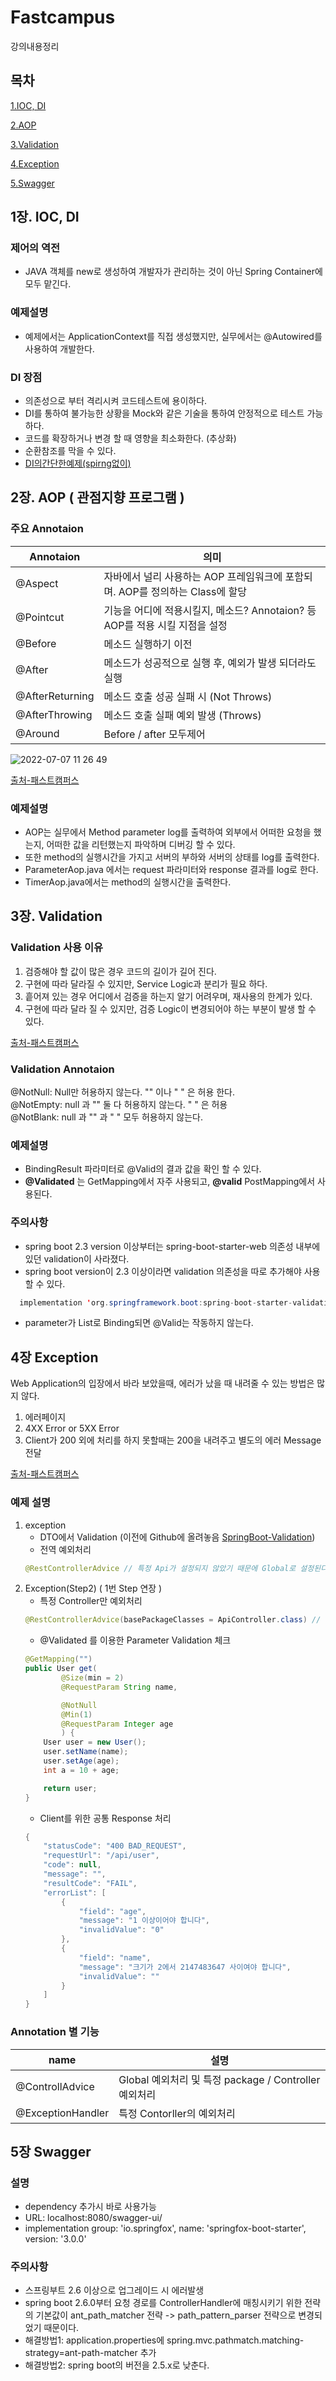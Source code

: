 # Fastcampus
강의내용정리

## 목차 ##

[1.IOC, DI](#1장-IOC-DI)

[2.AOP](#2장-AOP)

[3.Validation](#3장-Validation)

[4.Exception](#4장-Exception)

[5.Swagger](#5장-Swagger)

## 1장. IOC, DI ##

### 제어의 역전 ###
* JAVA 객체를 new로 생성하여 개발자가 관리하는 것이 아닌 Spring Container에 모두 맡긴다.

### 예제설명 ###
* 예제에서는 ApplicationContext를 직접 생성했지만, 실무에서는 @Autowired를 사용하여 개발한다.

### DI 장점 ###
- 의존성으로 부터 격리시켜 코드테스트에 용이하다.
- DI를 통하여 불가능한 상황을 Mock와 같은 기술을 통하여 안정적으로 테스트 가능하다.
- 코드를 확장하거나 변경 할 때 영향을 최소화한다. (추상화)
- 순환참조를 막을 수 있다.
- [DI의간단한예제(spirng없이)](https://github.com/orange601/SpringBoot/tree/main/DI%EC%9D%98%EA%B0%84%EB%8B%A8%ED%95%9C%EC%98%88%EC%A0%9C(spirng%EC%97%86%EC%9D%B4))



## 2장. AOP ( 관점지향 프로그램 ) ##

### 주요 Annotaion ###

Annotaion | 의미 |
--- | --- |
@Aspect | 자바에서 널리 사용하는 AOP 프레임워크에 포함되며. AOP를 정의하는 Class에 할당 |
@Pointcut | 기능을 어디에 적용시킬지, 메소드? Annotaion? 등 AOP를 적용 시킬 지점을 설정 |
@Before | 메소드 실행하기 이전 |
@After | 메소드가 성공적으로 실행 후, 예외가 발생 되더라도 실행 |
@AfterReturning | 메소드 호출 성공 실패 시 (Not Throws) |
@AfterThrowing | 메소드 호출 실패 예외 발생 (Throws) |
@Around | Before / after 모두제어 |

![2022-07-07 11 26 49](https://user-images.githubusercontent.com/24876345/177677400-74a91bfb-655f-4a1e-bd8d-c56aabf0bc46.png)

[출처-패스트캠퍼스](https://github.com/steve-developer/fastcampus-springboot-introduction/blob/master/05.%20Spring%20%EC%A1%B0%EA%B8%88%20%EB%8D%94%20%EB%93%A4%EC%97%AC%EB%8B%A4%EB%B3%B4%EA%B8%B0/%EA%B0%95%EC%9D%98%EC%9E%90%EB%A3%8C/03.%20AOP/03.%20AOP.pdf)

### 예제설명 ###
* AOP는 실무에서 Method parameter log를 출력하여 외부에서 어떠한 요청을 했는지, 어떠한 값을 리턴했는지 파악하며 디버깅 할 수 있다.
* 또한 method의 실행시간을 가지고 서버의 부하와 서버의 상태를 log를 출력한다. 
* ParameterAop.java 에서는 request 파라미터와 response 결과를 log로 한다.
* TimerAop.java에서는 method의 실행시간을 출력한다.


## 3장. Validation ##

### Validation 사용 이유 ###
1. 검증해야 할 값이 많은 경우 코드의 길이가 길어 진다.
2. 구현에 따라 달라질 수 있지만, Service Logic과 분리가 필요 하다.
3. 흩어져 있는 경우 어디에서 검증을 하는지 알기 어려우며, 재사용의 한계가 있다.
4. 구현에 따라 달라 질 수 있지만, 검증 Logic이 변경되어야 하는 부분이 발생 할 수 있다.

[출처-패스트캠퍼스](https://github.com/steve-developer/fastcampus-springboot-introduction/blob/master/06.%20%EC%8A%A4%ED%94%84%EB%A7%81%EC%9D%98%20%EA%B8%B0%EB%8A%A5%EC%9D%84%20%ED%99%9C%EC%9A%A9%ED%95%B4%EB%B3%B4%EC%9E%90/%EA%B0%95%EC%9D%98%EC%9E%90%EB%A3%8C/01.%20Spring%20Boot%20Validation/01.%20Spring%20Boot%20Validation.pdf)

### Validation Annotaion ###
@NotNull: Null만 허용하지 않는다. "" 이나 " " 은 허용 한다.   
@NotEmpty: null 과 "" 둘 다 허용하지 않는다. " " 은 허용   
@NotBlank: null 과 "" 과 " " 모두 허용하지 않는다.

### 예제설명 ###
* BindingResult 파라미터로 @Valid의 결과 값을 확인 할 수 있다.
* **@Validated** 는 GetMapping에서 자주 사용되고, **@valid** PostMapping에서  사용된다. 

### 주의사항 ###
* spring boot 2.3 version 이상부터는 spring-boot-starter-web 의존성 내부에 있던 validation이 사라졌다.
* spring boot version이 2.3 이상이라면 validation 의존성을 따로 추가해야 사용할 수 있다.
````java
  implementation 'org.springframework.boot:spring-boot-starter-validation'
````
* parameter가 List로 Binding되면 @Valid는 작동하지 않는다.


## 4장 Exception ##
Web Application의 입장에서 바라 보았을때, 에러가 났을 때 내려줄 수 있는 방법은 많지 않다.
1. 에러페이지
2. 4XX Error or 5XX Error
3. Client가 200 외에 처리를 하지 못할때는 200을 내려주고 별도의 에러 Message 전달

[출처-패스트캠퍼스](https://github.com/steve-developer/fastcampus-springboot-introduction/blob/master/06.%20%EC%8A%A4%ED%94%84%EB%A7%81%EC%9D%98%20%EA%B8%B0%EB%8A%A5%EC%9D%84%20%ED%99%9C%EC%9A%A9%ED%95%B4%EB%B3%B4%EC%9E%90/%EA%B0%95%EC%9D%98%EC%9E%90%EB%A3%8C/04.%20Spring%20Boot%20Exception%20%EC%B2%98%EB%A6%AC/04.%20Spring%20Boot%20Exception%20%EC%B2%98%EB%A6%AC.pdf)


### 예제 설명 ###
1. exception
    - DTO에서 Validation (이전에 Github에 올려놓음 [SpringBoot-Validation](https://github.com/orange601/SpringBoot-Validation))
    - 전역 예외처리
    ````java
    @RestControllerAdvice // 특정 Api가 설정되지 않았기 때문에 Global로 설정된다.
    ````
2. Exception(Step2) ( 1번 Step 연장 )
    - 특정 Controller만 예외처리
    ````java
    @RestControllerAdvice(basePackageClasses = ApiController.class) // 특정 Api설정
    ````
    - @Validated 를 이용한 Parameter Validation 체크
    ````java
    @GetMapping("") 
    public User get(
            @Size(min = 2)
            @RequestParam String name,

            @NotNull
            @Min(1)
            @RequestParam Integer age
            ) {
        User user = new User();
        user.setName(name);
        user.setAge(age);
        int a = 10 + age;

        return user;
    }
    ````
    - Client를 위한 공통 Response 처리
    ````java
    {
        "statusCode": "400 BAD_REQUEST",
        "requestUrl": "/api/user",
        "code": null,
        "message": "",
        "resultCode": "FAIL",
        "errorList": [
            {
                "field": "age",
                "message": "1 이상이어야 합니다",
                "invalidValue": "0"
            },
            {
                "field": "name",
                "message": "크기가 2에서 2147483647 사이여야 합니다",
                "invalidValue": ""
            }
        ]
    }
    ````

### Annotation 별 기능 ###
name | 설명
---- | ----
@ControllAdvice | Global 예외처리 및 특정 package / Controller 예외처리
@ExceptionHandler | 특정 Contorller의 예외처리

## 5장 Swagger ##

### 설명 ###
* dependency 추가시 바로 사용가능
* URL: localhost:8080/swagger-ui/ 
* implementation group: 'io.springfox', name: 'springfox-boot-starter', version: '3.0.0'

### 주의사항 ###
* 스프링부트 2.6 이상으로 업그레이드 시 에러발생
* spring boot 2.6.0부터 요청 경로를 ControllerHandler에 매칭시키기 위한 전략의 기본값이 ant_path_matcher 전략 -> path_pattern_parser 전략으로 변경되었기 때문이다.
* 해결방법1: application.properties에 spring.mvc.pathmatch.matching-strategy=ant-path-matcher 추가
* 해결방법2: spring boot의 버전을 2.5.x로 낮춘다.
